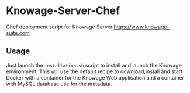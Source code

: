 # Knowage-Server-Chef
Chef deployment script for Knowage Server https://www.knowage-suite.com

## Usage

Just launch the `installation.sh` script to install and launch the Knowage environment. This will use the default recipe to download,install and start Docker with a container for the Knowage Web application and a container with MySQL database use for the metadata.
